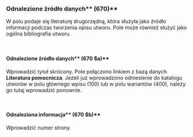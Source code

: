 ### Odnalezione źródło danych**&nbsp;(670)**

W polu podaje się literaturę drugorzędną, która służyła jako źródło informacji podczas tworzenia opisu utworu. Pole może również służyć jako ogólna bibliografia utworu.&nbsp;

&nbsp;

#### Odnalezione źródło danych**&nbsp;(670 $a)**

Wprowadzić tytuł skrócony. Pole połączono linkiem z bazą danych **Literatura pomocnicza**. Jeżeli już wprowadzono odniesienie do katalogu utworów w polu głównego wpisu (100) lub w polu wariantów (400), należy go tutaj wprowadzić ponownie.

&nbsp;

#### Odnaleziona informacja**&nbsp;(670 $b)**

Wprowadzić numer strony.